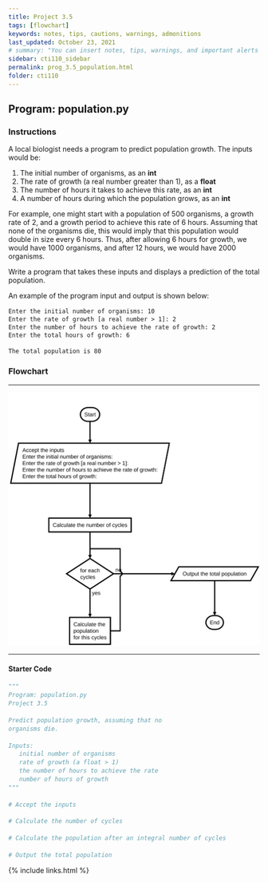```yaml
---
title: Project 3.5
tags: [flowchart]
keywords: notes, tips, cautions, warnings, admonitions
last_updated: October 23, 2021
# summary: "You can insert notes, tips, warnings, and important alerts in your content. These notes are stored as shortcodes made available through the linksrefs.hmtl include."
sidebar: cti110_sidebar
permalink: prog_3.5_population.html
folder: cti110
---
```

## Program: population.py

### Instructions

A local biologist needs a program to predict population growth. The inputs would be:

1. The initial number of organisms, as an **int**
2. The rate of growth (a real number greater than 1), as a **float**
3. The number of hours it takes to achieve this rate, as an **int**
4. A number of hours during which the population grows, as an **int**

For example, one might start with a population of 500 organisms, a growth rate of 2, and a growth period to achieve this rate of 6 hours. Assuming that none of the organisms die, this would imply that this population would double in size every 6 hours. Thus, after allowing 6 hours for growth, we would have 1000 organisms, and after 12 hours, we would have 2000 organisms.

Write a program that takes these inputs and displays a prediction of the total population.

An example of the program input and output is shown below:

```text
Enter the initial number of organisms: 10
Enter the rate of growth [a real number > 1]: 2
Enter the number of hours to achieve the rate of growth: 2
Enter the total hours of growth: 6

The total population is 80
```

### Flowchart

---

![Population flowchart](../../images/cti110_p_3.5_population.flowchart.svg)

---

#### Starter Code

```python
"""
Program: population.py
Project 3.5

Predict population growth, assuming that no
organisms die.

Inputs:
   initial number of organisms
   rate of growth (a float > 1)
   the number of hours to achieve the rate
   number of hours of growth
"""

# Accept the inputs

# Calculate the number of cycles

# Calculate the population after an integral number of cycles

# Output the total population
```

{% include links.html %}
